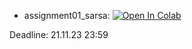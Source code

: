 * assignment01_sarsa: [![Open In Colab](https://colab.research.google.com/assets/colab-badge.svg)](https://colab.research.google.com/github/girafe-ai/reinforcement-learning/blob/23f_msai/homeworks/homework01_sarsa/assignment01_sarsa.ipynb)

Deadline: 21.11.23 23:59